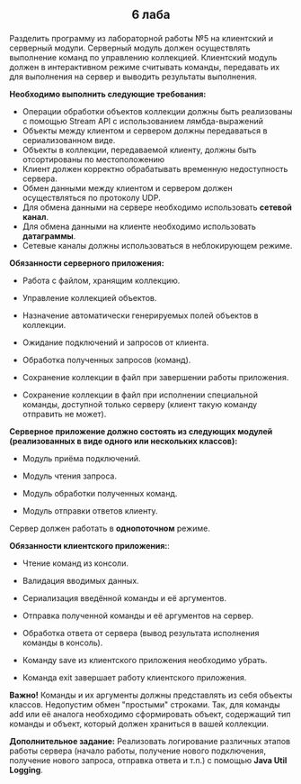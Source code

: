 ## <p style="text-align: center;"> 6 лаба </p>

Разделить программу из лабораторной работы №5 на клиентский и серверный
модули. Серверный модуль должен осуществлять выполнение команд по
управлению коллекцией. Клиентский модуль должен в интерактивном режиме
считывать команды, передавать их для выполнения на сервер и выводить
результаты выполнения.

**Необходимо выполнить следующие требования:**

* Операции обработки объектов коллекции должны быть реализованы с
  помощью Stream API с использованием лямбда-выражений
* Объекты между клиентом и сервером должны передаваться в
  сериализованном виде.
* Объекты в коллекции, передаваемой клиенту, должны быть отсортированы
  по местоположению
* Клиент должен корректно обрабатывать временную недоступность сервера.
* Обмен данными между клиентом и сервером должен осуществляться по
  протоколу UDP.
* Для обмена данными на сервере необходимо использовать **сетевой канал**.
* Для обмена данными на клиенте необходимо использовать **датаграммы**.
* Сетевые каналы должны использоваться в неблокирующем режиме.

**Обязанности серверного приложения:**

* Работа с файлом, хранящим коллекцию.

* Управление коллекцией объектов.
  
* Назначение автоматически генерируемых полей объектов в коллекции.
* Ожидание подключений и запросов от клиента.
  
* Обработка полученных запросов (команд).
  
* Сохранение коллекции в файл при завершении работы приложения.
  
* Сохранение коллекции в файл при исполнении специальной команды,
  доступной только серверу (клиент такую команду отправить не может).


**Серверное приложение должно состоять из следующих модулей
(реализованных в виде одного или нескольких классов):**

* Модуль приёма подключений.
  
* Модуль чтения запроса.
  
* Модуль обработки полученных команд.
  
* Модуль отправки ответов клиенту.

Сервер должен работать в **однопоточном** режиме.

**Обязанности клиентского приложения:**:

* Чтение команд из консоли.

* Валидация вводимых данных.

* Сериализация введённой команды и её аргументов.

* Отправка полученной команды и её аргументов на сервер.

* Обработка ответа от сервера (вывод результата исполнения команды в
консоль).

* Команду save из клиентского приложения необходимо убрать.

* Команда exit завершает работу клиентского приложения.


**Важно!** Команды и их аргументы должны представлять из себя объекты классов.
Недопустим обмен "простыми" строками. Так, для команды add или её аналога
необходимо сформировать объект, содержащий тип команды и объект, который
должен храниться в вашей коллекции.

**Дополнительное задание:**
Реализовать логирование различных этапов работы сервера (начало работы,
получение нового подключения, получение нового запроса, отправка ответа и т.п.)
с помощью **Java Util Logging**.
